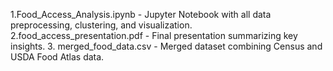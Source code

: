 1.Food_Access_Analysis.ipynb - Jupyter Notebook with all data preprocessing, clustering, and visualization.
2.food_access_presentation.pdf - Final presentation summarizing key insights.
3. merged_food_data.csv - Merged dataset combining Census and USDA Food Atlas data.
